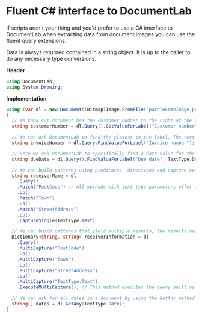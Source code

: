 # Fluent C# interface to DocumentLab

If scripts aren't your thing and you'd prefer to use a C# interface to DocumentLab when extracting data from document images you can use the fluent query extensions. 

Data is always returned contained in a string object. It is up to the caller to do any necessary type conversions.

**Header**
```C#
using DocumentLab;
using System.Drawing;
```

**Implementation**
```C#
using (var dl = new Document((Bitmap)Image.FromFile("pathToSomeImage.png")))
{
  // We know our document has the customer number to the right of the label, we can be very specific
  string customerNumber = dl.Query().GetValueForLabel("Customer number", Direction.Right);

  // We can ask DocumentLab to find the closest to the label. The text type of the value to match is by default "Text".
  string invoiceNumber = dl.Query.FindValueForLabel("Invoice number");

  // Here we ask DocumentLab to specifically find a date value for the specified label
  string dueDate = dl.Query().FindValueForLabel("Due date", TextType.Date);

  // We can build patterns using predicates, directions and capture operations that return the value matched in the document
  string receiverName = dl
    .Query()
    .Match("PostCode") // All methods with text type parameters offer the TextType enum as well as a string variant of the method, this is because dynamically loaded contexgtual data files aren't statically defined'
    .Up()
    .Match("Town")
    .Up()
    .Match("StreetAddress")
    .Up()
    .CaptureSingle(TextType.Text)

  // We can build patterns that yield multiple results, the results need to be named and the response is a Dictionary<string, string>
  Dictionary<string, string> receiverInformation = dl
    .Query()
    .MultiCapture("PostCode")
    .Up()
    .MultiCapture("Town")
    .Up()
    .MultiCapture("StreetAddress")
    .Up()
    .MultiCapture("TextType.Text")
    .ExecuteMultiCapture(); // This method executes the query built up so far and returns the dictionary response.

  // We can ask for all dates in a document by using the GetAny method
  string[] dates = dl.GetAny(TextType.Date);
}
``` 

